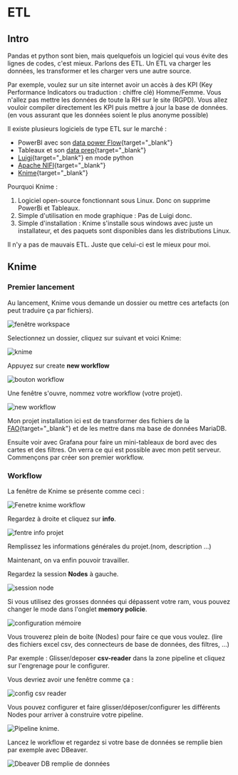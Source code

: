 # ETL

## Intro

Pandas et python sont bien, mais quelquefois un logiciel qui vous évite des lignes de codes, c'est mieux. Parlons des ETL. Un ETL va charger les données, les transformer et les charger vers une autre source.

Par exemple, voulez sur un site internet avoir un accès à des KPI (Key Performance Indicators ou traduction : chiffre clé) Homme/Femme. Vous n'allez pas mettre les données de toute la RH sur le site (RGPD). Vous allez vouloir compiler directement les KPI puis mettre à jour la base de données. (en vous assurant que les données soient le plus anonyme possible)

Il existe plusieurs logiciels de type ETL sur le marché :

- PowerBI avec son [data power Flow](https://learn.microsoft.com/fr-fr/power-bi/transform-model/dataflows/dataflows-introduction-self-service){target="_blank"}
- Tableaux et son [data prep](https://www.tableau.com/fr-fr/products/prep){target="_blank"}
- [Luigi](https://luigi.readthedocs.io/en/stable/){target="_blank"} en mode python
- [Apache NIFI](https://nifi.apache.org/){target="_blank"}
- [Knime](https://www.knime.com/){target="_blank"}

Pourquoi Knime :

1. Logiciel open-source fonctionnant sous Linux. Donc on supprime PowerBi et Tableaux.
2. Simple d'utilisation en mode graphique : Pas de Luigi donc.
3. Simple d'installation : Knime s'installe sous windows avec juste un installateur, et des paquets sont disponibles dans les distributions Linux.

Il n'y a pas de mauvais ETL. Juste que celui-ci est le mieux pour moi.

## Knime

### Premier lancement

Au lancement, Knime vous demande un dossier ou mettre ces artefacts (on peut traduire ça par fichiers).

![fenêtre workspace](etl/knime_workspace.png)

Selectionnez un dossier, cliquez sur suivant et voici Knime:

![knime](etl/knime_first_time.png)

Appuyez sur create **new workflow**

![bouton workflow](etl/knime_button_new_workflow.png)

Une fenêtre s'ouvre, nommez votre workflow (votre projet).

![new workflow](etl/knime_new_fao.png)

Mon projet installation ici est de transformer des fichiers de la [FAO](https://www.fao.org/home/fr){target="_blank"} et de les mettre dans ma base de données MariaDB.

Ensuite voir avec Grafana pour faire un mini-tableaux de bord avec des cartes et des filtres. On verra ce qui est possible avec mon petit serveur. Commençons par créer son premier workflow.

### Workflow

La fenêtre de Knime se présente comme ceci :

![Fenetre knime workflow](etl/knime_workflow.png)

Regardez à droite et cliquez sur **info**.

![fentre info projet](etl/knime_infos.png)

Remplissez les informations générales du projet.(nom, description ...)

Maintenant, on va enfin pouvoir travailler.

Regardez la session **Nodes** à gauche.

![session node](etl/knime_node.png)

Si vous utilisez des grosses données qui dépassent votre ram, vous pouvez changer le mode dans l'onglet **memory policie**.

![configuration mémoire](etl/knime_memory_policy.png)

Vous trouverez plein de boite (Nodes) pour faire ce que vous voulez. (lire des fichiers excel csv, des connecteurs de base de données, des filtres, ...)

Par exemple : Glisser/deposer **csv-reader** dans la zone pipeline et cliquez sur l'engrenage pour le configurer.

Vous devriez avoir une fenêtre comme ça :

![config csv reader](etl/knime_csv_reader.png)

Vous pouvez configurer et faire glisser/déposer/configurer les différents Nodes pour arriver à construire votre pipeline.

![Pipeline knime](etl/knime_pipelibe.png).

Lancez le workflow et regardez si votre base de données se remplie bien par exemple avec DBeaver.

![Dbeaver DB remplie de données](etl/knime_db_verif.png)
